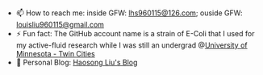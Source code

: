 - 📫 How to reach me: inside GFW: lhs960115@126.com; ouside GFW: louisliu960115@gmail.com
- ⚡ Fun fact: The GitHub account name is a strain of E-Coli that I used for my active-fluid research while I was still an undergrad @[University of Minnesota - Twin Cities]("https://www.cems.umn.edu/")
- 👀 Personal Blog: [Haosong Liu's Blog](e-coli-bw.github.io/)
